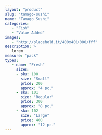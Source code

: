 ```yaml
---
layout: "product"
slug: "tamago-sushi"
name: "Tamago Sushi"
categories:
   - "Fish"
   - "Value Added"
images:
   - "http://placehold.it/400x400/000/fff"
description: >
   lorem
measure: "pack"
types: 
   - name: "Fresh"
     sizes: 
     - sku: 100
       size: "Small"
       price: 200
       approx: "4 pc."
     - sku: 101
       size: "Regular"
       price: 300
       approx: "8 pc."
     - sku: 102
       size: "Large"
       price: 400
       approx: "12 pc."
---
```


